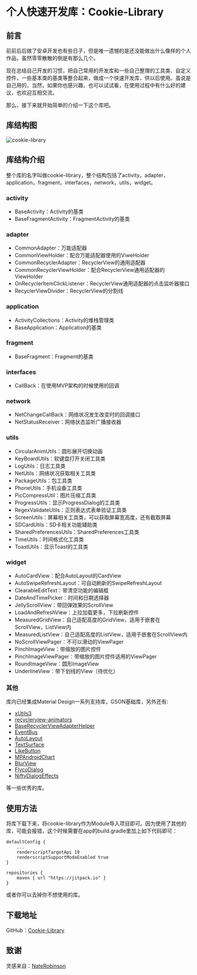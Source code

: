 # 个人快速开发库：Cookie-Library

## 前言
前前后后做了安卓开发也有些日子，但是唯一遗憾的是还没能做出什么像样的个人作品，虽然零零散散的倒是有那么几个。

现在总结自己开发的习惯，把自己常用的开发库和一些自己整理的工具类、自定义控件，一些基本类的基类等整合起来，做成一个快速开发库，供以后使用。虽说是自己用的，当然，如果你也感兴趣，也可以试试看，在使用过程中有什么好的建议，也欢迎互相交流。

那么，接下来就开始简单的介绍一下这个库吧。

<!-- more -->

## 库结构图
![cookie-library](http://7xt6qm.com1.z0.glb.clouddn.com/Cookie-Library201608311654.png)

## 库结构介绍
整个库的名字叫做cookie-library，整个结构包括了activity，adapter，application，fragment，interfaces，network，utils，widget。

### activity
- BaseActivity：Activity的基类
- BaseFragmentActivity：FragmentActivity的基类

### adapter
- CommonAdapter：万能适配器
- CommonViewHolder：配合万能适配器使用的ViweHolder
- CommonRecyclerAdapter：RecyclerView的通用适配器
- CommonRecyclerViewHolder：配合RecyclerView通用适配器的ViewHolder
- OnRecyclerItemClickListener：RecyclerView通用适配器的点击监听器接口
- RecyclerViewDivider：RecyclerView的分割线

### application
- ActivityCollections：Activity的堆栈管理类
- BaseApplication：Application的基类

### fragment
- BaseFragment：Fragment的基类

### interfaces
- CallBack：在使用MVP架构的时候使用的回调

### network
- NetChangeCallBack：网络状况发生改变时的回调接口
- NetStatusReceiver：网络状态监听广播接收器

### utils
- CircularAnimUtils：圆形展开切换动画
- KeyBoardUtils：软键盘打开关闭工具类
- LogUtils：日志工具类
- NetUtils：网络状况获取相关工具类
- PackageUtils：包工具类
- PhoneUtils：手机设备工具类
- PicCompressUtil：图片压缩工具类
- ProgressUtils：显示ProgressDialog的工具类
- RegexValidateUtils：正则表达式表单验证工具类
- ScreenUtils：屏幕相关工具类，可以获取屏幕宽高度，还有截取屏幕
- SDCardUtils：SD卡相关功能辅助类
- SharedPreferencesUtils：SharedPreferences工具类
- TimeUtils：时间格式化工具类
- ToastUtils：显示Toast的工具类

### widget
- AutoCardView：配合AutoLayout的CardView
- AutoSwipeRefreshLayout：可自动刷新的SwipeRefreshLayout
- ClearableEditText：带清空功能的编辑框
- DateAndTimePicker：时间和日期选择器
- JellyScrollView：带回弹效果的ScrollView
- LoadAndRefreshView：上拉加载更多，下拉刷新控件
- MeasuredGridView：自己适配高度的GridView，适用于嵌套在ScrollView，ListView内
- MeasuredListView：自己适配高度的ListView，适用于嵌套在ScrollView内
- NoScrollViewPager：不可以滑动的ViewPager
- PinchImageView：带缩放的图片控件
- PinchImageViewPager：带缩放的图片控件适用的ViewPager
- RoundImageView：圆形ImageView
- UnderlineView：带下划线的View（待优化）

### 其他
库内已经集成Material Design一系列支持库，GSON基础库，另外还有:

- [xUtils3](https://github.com/wyouflf/xUtils3)
- [recyclerview-animators](https://github.com/wasabeef/recyclerview-animators)
- [BaseRecyclerViewAdapterHelper](https://github.com/CymChad/BaseRecyclerViewAdapterHelper)
- [EventBus](https://github.com/greenrobot/EventBus)
- [AutoLayout](https://github.com/hongyangAndroid/AndroidAutoLayout)
- [TextSurface](https://github.com/elevenetc/TextSurface)
- [LikeButton](https://github.com/jd-alexander/LikeButton)
- [MPAndroidChart](https://github.com/PhilJay/MPAndroidChart)
- [BlurView](https://github.com/Dimezis/BlurView)
- [FlycoDialog](https://github.com/H07000223/FlycoDialog_Master)
- [NiftyDialogEffects](https://github.com/sd6352051/NiftyDialogEffects)

等一些优秀的库。

## 使用方法
将库下载下来，将cookie-library作为Module导入项目即可。因为使用了其他的库，可能会报错，这个时候需要在app的build.gradle里加上如下代码即可：

```
defaultConfig {
	...
    renderscriptTargetApi 19
    renderscriptSupportModeEnabled true
}
```

```
repositories {
    maven { url "https://jitpack.io" }
}
```

或者你可以去掉你不想使用的库。

## 下载地址
GitHub：[Cookie-Library](https://github.com/tsubasa-kun/Cookie-Library)

## 致谢
灵感来自：[NateRobinson](https://github.com/NateRobinson)
